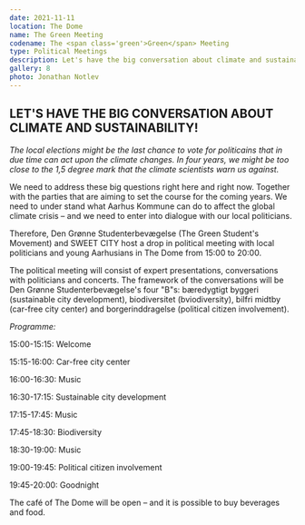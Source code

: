 ```yaml
---
date: 2021-11-11
location: The Dome
name: The Green Meeting
codename: The <span class='green'>Green</span> Meeting
type: Political Meetings
description: Let's have the big conversation about climate and sustainability!
gallery: 8
photo: Jonathan Notlev
---
```


## LET'S HAVE THE BIG CONVERSATION ABOUT CLIMATE AND SUSTAINABILITY!

_The local elections might be the last chance to vote for politicains that in due time can act upon the climate changes. In four years, we might be too close to the 1,5 degree mark that the climate scientists warn us against._

We need to address these big questions right here and right now. Together with the parties that are aiming to set the course for the coming years. We need to under stand what Aarhus Kommune can do to affect the global climate crisis – and we need to enter into dialogue with our local politicians.

Therefore, Den Grønne Studenterbevægelse (The Green Student's Movement) and SWEET CITY host a drop in political meeting with local politicians and young Aarhusians in The Dome from 15:00 to 20:00.

The political meeting will consist of expert presentations, conversations with politicians and concerts. The framework of the conversations will be Den Grønne Studenterbevægelse's four "B"s: bæredygtigt byggeri (sustainable city development), biodiversitet (bviodiversity), bilfri midtby (car-free city center) and borgerinddragelse (political citizen involvement).

_Programme:_

15:00-15:15: Welcome

15:15-16:00: Car-free city center

16:00-16:30: Music

16:30-17:15: Sustainable city development

17:15-17:45: Music

17:45-18:30: Biodiversity

18:30-19:00: Music

19:00-19:45: Political citizen involvement

19:45-20:00: Goodnight

The café of The Dome will be open – and it is possible to buy beverages and food.
